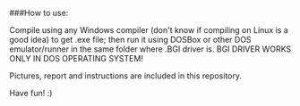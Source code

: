 ###How to use:

Compile using any Windows compiler (don't know if compiling on Linux is a good idea) to get .exe file; then run it using DOSBox or other DOS emulator/runner in the same folder where .BGI driver is. BGI DRIVER WORKS ONLY IN DOS OPERATING SYSTEM!

Pictures, report and instructions are included in this repository.

Have fun! :)
